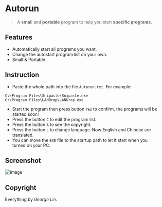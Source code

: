 # Autorun
> A **small** and **portable** program to help you start **specific programs**. 
## Features
- Automatically start all programs you want. 
- Change the autostart program list on your own. 
- Small & Portable. 
## Instruction
- Paste the whole path into the file `Autorun.txt`. For example: 
```
C:\Program Files\Snipaste\Snipaste.exe
C:\Program Files\LANDrop\LANDrop.exe
```
- Start the program then press button `Yes` to confirm, the programs will be started soon! 
- Press the button `C` to edit the program list. 
- Press the button `A` to see the copyright. 
- Press the button `L` to change language. Now English and Chinese are translated. 
- You can move the `EXE` file to the startup path to let it start when you turned on your PC. 
## Screenshot
![image](https://user-images.githubusercontent.com/86717650/168565193-a8f80175-d7aa-4962-bbb8-218da2f210d9.png)
## Copyright
Everything by *George Lin*. 

